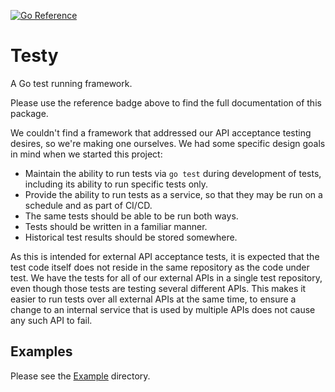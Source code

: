 [![Go Reference](https://pkg.go.dev/badge/github.com/gametimesf/testy.svg)](https://pkg.go.dev/github.com/gametimesf/testy)

# Testy

A Go test running framework.

Please use the reference badge above to find the full documentation of this package.

We couldn't find a framework that addressed our API acceptance testing desires, so we're making one ourselves.
We had some specific design goals in mind when we started this project:
   - Maintain the ability to run tests via `go test` during development of tests, including its ability to run specific tests only.
   - Provide the ability to run tests as a service, so that they may be run on a schedule and as part of CI/CD.
   - The same tests should be able to be run both ways.
   - Tests should be written in a familiar manner.
   - Historical test results should be stored somewhere.

As this is intended for external API acceptance tests,
it is expected that the test code itself does not reside in the same repository as the code under test.
We have the tests for all of our external APIs in a single test repository, even though those tests are testing several different APIs.
This makes it easier to run tests over all external APIs at the same time,
to ensure a change to an internal service that is used by multiple APIs does not cause any such API to fail.

## Examples

Please see the [Example](./example) directory.
